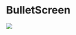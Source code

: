# BulletScreen

<img src="https://github.com/huayuan4396/BulletScreen/assets/110151316/c3b8d488-5bf6-4b37-b185-1d2589eea0e1" style="zoom:100%;" />

